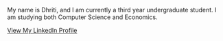 


My name is Dhriti, and I am currently a third year undergraduate student. I am studying both Computer Science and Economics.

[View My LinkedIn Profile](www.linkedin.com/in/dhriti-mamtora-78b033293)
